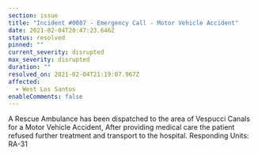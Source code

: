 ```yaml
---
section: issue
title: "Incident #0087 - Emergency Call - Motor Vehicle Accident"
date: 2021-02-04T20:47:23.646Z
status: resolved
pinned: ""
current_severity: disrupted
max_severity: disrupted
duration: ""
resolved_on: 2021-02-04T21:19:07.967Z
affected:
  - West Los Santos
enableComments: false
---
```

A Rescue Ambulance has been dispatched to the area of Vespucci Canals for a Motor Vehicle Accident, After providing medical care the patient refused further treatment and transport to the hospital.
Responding Units: RA-31